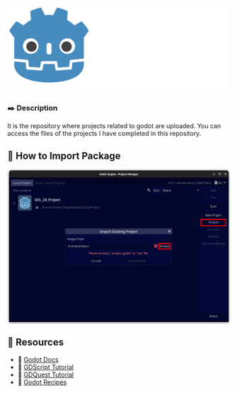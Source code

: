 ![Poster to view](https://github.com/Fartomy/Fartomy/blob/main/images/godot.svg)
#
### ✒️ Description
It is the repository where projects related to godot are uploaded. You can access the files of the projects I have completed in this repository.

## 🔩 How to Import Package
<img src="https://github.com/Fartomy/Godot-Learn-Tutorials/blob/main/Materials/godotImport.png" align="center" height="350">

## 📖 Resources
- 🔖 [Godot Docs](https://docs.godotengine.org/en/stable/)
- 🔖 [GDScript Tutorial](https://gdquest.github.io/learn-gdscript/?ref=godot-docs)
- 🔖 [GDQuest Tutorial](https://www.gdquest.com/tutorial/)
- 🔖 [Godot Recipes](http://kidscancode.org/godot_recipes/3.x/)
